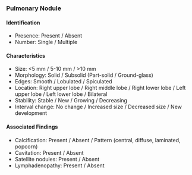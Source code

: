 ### Pulmonary Nodule

#### Identification

- Presence: Present / Absent
- Number: Single / Multiple

#### Characteristics

- Size: <5 mm / 5-10 mm / >10 mm
- Morphology: Solid / Subsolid (Part-solid / Ground-glass)
- Edges: Smooth / Lobulated / Spiculated
- Location: Right upper lobe / Right middle lobe / Right lower lobe / Left upper lobe / Left lower lobe / Bilateral
- Stability: Stable / New / Growing / Decreasing
- Interval change: No change / Increased size / Decreased size / New development

#### Associated Findings

- Calcification: Present / Absent / Pattern (central, diffuse, laminated, popcorn)
- Cavitation: Present / Absent
- Satellite nodules: Present / Absent
- Lymphadenopathy: Present / Absent
